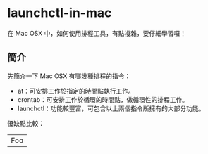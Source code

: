 # launchctl-in-mac
在 Mac OSX 中，如何使用排程工具，有點複雜，要仔細學習囉！

## 簡介
先簡介一下 Mac OSX 有哪幾種排程的指令：

- at：可安排工作於指定的時間點執行工作。
- crontab：可安排工作於循環的時間點，做循環性的排程工作。
- launchctl：功能較豐富，可包含以上兩個指令所擁有的大部分功能。

優缺點比較：

<table>
    <tr>
        <td>Foo</td>
    </tr>
</table>
